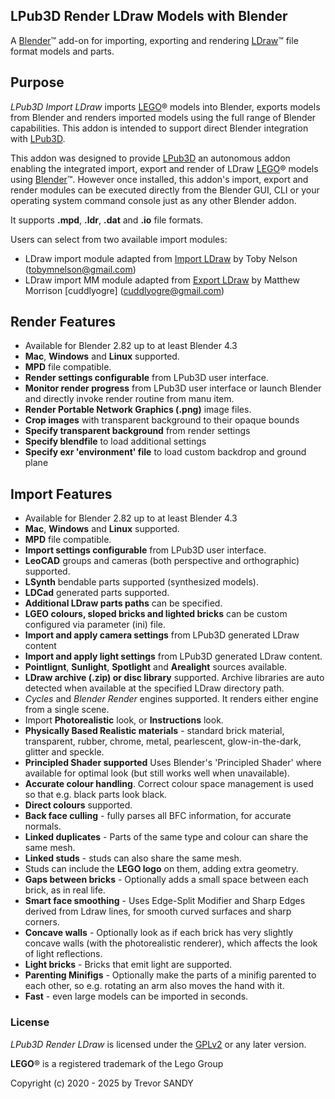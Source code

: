 ## LPub3D Render LDraw Models with Blender ##

A [Blender](https://www.blender.org)&trade; add-on for importing, exporting and rendering [LDraw](http://www.ldraw.org)&trade; file format models and parts.

## Purpose ##
*LPub3D Import LDraw* imports [LEGO](https://www.lego.com/)® models into Blender, exports models from Blender and renders imported models using the full range of Blender capabilities. This addon is intended to support direct Blender integration with [LPub3D](https://trevorsandy.github.io/lpub3d).

This addon was designed to provide [LPub3D](https://trevorsandy.github.io/lpub3d) an autonomous addon enabling the integrated import, export and render of LDraw [LEGO](https://www.lego.com/)® models using [Blender](https://www.blender.org)&trade;. However once installed, this addon's import, export and render modules can be executed directly from the Blender GUI, CLI or your operating system command console just as any other Blender addon.

It supports **.mpd**, **.ldr**, **.dat** and **.io** file formats.

Users can select from two available import modules:
+ LDraw import module adapted from [Import LDraw](https://github.com/TobyLobster/ImportLDraw) by Toby Nelson (tobymnelson@gmail.com)
+ LDraw import MM module adapted from [Export LDraw](https://github.com/cuddlyogre/ExportLDraw) by Matthew Morrison [cuddlyogre] (cuddlyogre@gmail.com)

## Render Features ##
+ Available for Blender 2.82 up to at least Blender 4.3
+ **Mac**, **Windows** and **Linux** supported.
+ **MPD** file compatible.
+ **Render settings configurable** from LPub3D user interface.
+ **Monitor render progress** from LPub3D user interface or launch Blender and directly invoke render routine from manu item.
+ **Render Portable Network Graphics (.png)** image files.
+ **Crop images** with transparent background to their opaque bounds
+ **Specify transparent background** from render settings
+ **Specify blendfile** to load additional settings
+ **Specify exr 'environment' file** to load custom backdrop and ground plane

## Import Features ##
+ Available for Blender 2.82 up to at least Blender 4.3
+ **Mac**, **Windows** and **Linux** supported.
+ **MPD** file compatible.
+ **Import settings configurable** from LPub3D user interface.
+ **LeoCAD** groups and cameras (both perspective and orthographic) supported.
+ **LSynth** bendable parts supported (synthesized models).
+ **LDCad**  generated parts supported.
+ **Additional LDraw parts paths** can be specified.
+ **LGEO colours, sloped bricks and lighted bricks** can be custom configured via parameter (ini) file.
+ **Import and apply camera settings** from LPub3D generated LDraw content
+ **Import and apply light settings** from LPub3D generated LDraw content.
+ **Pointlignt**, **Sunlight**, **Spotlight** and **Arealight** sources available.
+ **LDraw archive (.zip) or disc library** supported. Archive libraries are auto detected when available at the specified LDraw directory path.
+ *Cycles* and *Blender Render* engines supported. It renders either engine from a single scene.
+ Import **Photorealistic** look, or **Instructions** look.
+ **Physically Based Realistic materials** - standard brick material, transparent, rubber, chrome, metal, pearlescent, glow-in-the-dark, glitter and speckle.
+ **Principled Shader supported** Uses Blender's 'Principled Shader' where available for optimal look (but still works well when unavailable).
+ **Accurate colour handling**. Correct colour space management is used so that e.g. black parts look black.
+ **Direct colours** supported.
+ **Back face culling** - fully parses all BFC information, for accurate normals.
+ **Linked duplicates** - Parts of the same type and colour can share the same mesh.
+ **Linked studs** - studs can also share the same mesh.
+ Studs can include the **LEGO logo** on them, adding extra geometry.
+ **Gaps between bricks** - Optionally adds a small space between each brick, as in real life.
+ **Smart face smoothing** - Uses Edge-Split Modifier and Sharp Edges derived from Ldraw lines, for smooth curved surfaces and sharp corners.
+ **Concave walls** - Optionally look as if each brick has very slightly concave walls (with the photorealistic renderer), which affects the look of light reflections.
+ **Light bricks** - Bricks that emit light are supported.
+ **Parenting Minifigs** - Optionally make the parts of a minifig parented to each other, so e.g. rotating an arm also moves the hand with it.
+ **Fast** - even large models can be imported in seconds.

### License ###

*LPub3D Render LDraw* is licensed under the [GPLv2](http://www.gnu.org/licenses/gpl-2.0.html) or any later version.

**LEGO**® is a registered trademark of the Lego Group<br clear=left>

Copyright (c) 2020 - 2025 by Trevor SANDY

